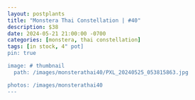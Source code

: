 ```yaml
---
layout: postplants
title: "Monstera Thai Constellation | #40"
description: $38
date: 2024-05-21 21:00:00 -0700
categories: [monstera, thai constellation]
tags: [in stock, 4" pot]
pin: true

image: # thumbnail
  path: /images/monsterathai40/PXL_20240525_053815863.jpg

photos: /images/monsterathai40
---
```

